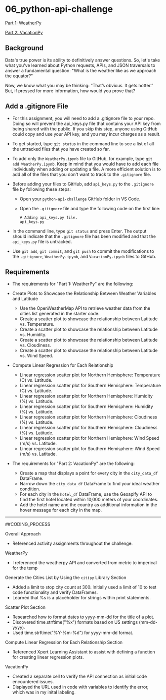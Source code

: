 # 06_python-api-challenge

[Part 1: WeatherPy](https://github.com/wrighang/06_python-api-challenge/blob/main/WeatherPy/WeatherPy.ipynb)

[Part 2: VacationPy](https://github.com/wrighang/06_python-api-challenge/blob/main/WeatherPy/VacationPy.ipynb)

## Background
Data's true power is its ability to definitively answer questions. So, let's take what you've learned about Python requests, APIs, and JSON traversals to answer a fundamental question: "What is the weather like as we approach the equator?"

Now, we know what you may be thinking: “That’s obvious. It gets hotter.” But, if pressed for more information, how would you prove that?

## Add a .gitignore File
- For this assignment, you will need to add a .gitignore file to your repo. Doing so will prevent 
  the api_keys.py file that contains your API key from being shared with the public. If you skip this step, 
  anyone using GitHub could copy and use your API key, and you may incur charges as a result.

- To get started, type `git status` in the command line to see a list of all the untracked files 
  that you have created so far.

- To add only the `WeatherPy.ipynb` file to GitHub, for example, type `git add WeatherPy.ipynb`. 
  Keep in mind that you would have to add each file individually when adding or updating a file. 
  A more efficient solution is to add all of the files that you don't want to track to the `.gitignore` file.

- Before adding your files to GitHub, add `api_keys.py` to the `.gitignore` file by following these steps:

    - Open your `python-api-challenge` GitHub folder in VS Code.
  
    - Open the `.gitignore` file and type the following code on the first line:
  
      ```plaintext
      # Adding api_keys.py file.
      api_keys.py
      ```

- In the command line, type `git status` and press Enter. The output should indicate that the `.gitignore` file 
  has been modified and that the `api_keys.py` file is untracked.

- Use `git add`, `git commit`, and `git push` to commit the modifications to the `.gitignore`, `WeatherPy.ipynb`, 
  and `VacationPy.ipynb` files to GitHub.

## Requirements

- The requirements for "Part 1: WeatherPy" are the following:

- Create Plots to Showcase the Relationship Between Weather Variables and Latitude
  - Use the OpenWeatherMap API to retrieve weather data from the cities list generated in the starter code.
  - Create a scatter plot to showcase the relationship between Latitude vs. Temperature.
  - Create a scatter plot to showcase the relationship between Latitude vs. Humidity.
  - Create a scatter plot to showcase the relationship between Latitude vs. Cloudiness.
  - Create a scatter plot to showcase the relationship between Latitude vs. Wind Speed.

- Compute Linear Regression for Each Relationship
  - Linear regression scatter plot for Northern Hemisphere: Temperature (C) vs. Latitude.
  - Linear regression scatter plot for Southern Hemisphere: Temperature (C) vs. Latitude.
  - Linear regression scatter plot for Northern Hemisphere: Humidity (%) vs. Latitude.
  - Linear regression scatter plot for Southern Hemisphere: Humidity (%) vs. Latitude.
  - Linear regression scatter plot for Northern Hemisphere: Cloudiness (%) vs. Latitude.
  - Linear regression scatter plot for Southern Hemisphere: Cloudiness (%) vs. Latitude.
  - Linear regression scatter plot for Northern Hemisphere: Wind Speed (m/s) vs. Latitude.
  - Linear regression scatter plot for Southern Hemisphere: Wind Speed (m/s) vs. Latitude.

- The requirements for "Part 2: VacationPy" are the following:

  - Create a map that displays a point for every city in the `city_data_df` DataFrame.
  - Narrow down the `city_data_df` DataFrame to find your ideal weather condition.
  - For each city in the `hotel_df` DataFrame, use the Geoapify API to find the first hotel located within 10,000 meters of your coordinates.
  - Add the hotel name and the country as additional information in the hover message for each city in the map.


-----------------------------------------------------------------

##CODING_PROCESS

Overall Approach
* Referenced activity assignments throughout the challenge.

WeatherPy
* I referenced the weatherpy API and converted from metric to imperical for the temp

Generate the Cities List by Using the `citipy` Library Section
* Added a limit to stop city count at 300. Initially used a limit of 10 to test code functionality and verify DataFrames.
* Learned that %s is a placeholder for strings within print statements.

Scatter Plot Section
* Researched how to format dates to yyyy-mm-dd for the title of a plot. 
* Discovered time.strftime("%x") formats based on US settings (mm-dd-yyyy).
* Used time.strftime("%Y-%m-%d") for yyyy-mm-dd format.

Compute Linear Regression for Each Relationship Section 
* Referenced Xpert Learning Assistant to assist with defining a function for creating linear regression plots.

VacationPy
* Created a separate cell to verify the API connection as initial code encountered issues.
* Displayed the URL used in code with variables to identify the error, which was in my inital labeling.
